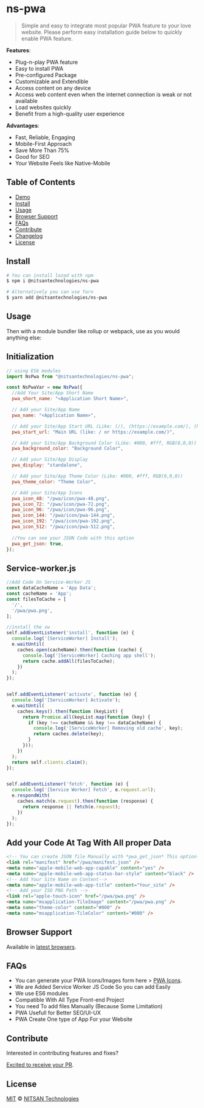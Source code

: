 # ns-pwa

> Simple and easy to integrate most popular PWA feature to your love website. Please perform easy installation guide below to quickly enable PWA feature.

**Features**:

- Plug-n-play PWA feature
- Easy to install PWA
- Pre-configured Package
- Customizable and Extendible
- Access content on any device
- Access web content even when the internet connection is weak or not available
- Load websites quickly
- Benefit from a high-quality user experience

**Advantages**:

- Fast, Reliable, Engaging
- Mobile-First Approach
- Save More Than 75%
- Good for SEO
- Your Website Feels like Native-Mobile


## Table of Contents

- [Demo](https://t3planet.com)
- [Install](#install)
- [Usage](#usage)
- [Browser Support](#browser-support)
- [FAQs](#faqs)
- [Contribute](#contribute)
- [Changelog](#changelog)
- [License](#license)

## Install

```sh
# You can install lozad with npm
$ npm i @nitsantechnologies/ns-pwa

# Alternatively you can use Yarn
$ yarn add @nitsantechnologies/ns-pwa
```

## Usage

Then with a module bundler like rollup or webpack, use as you would anything else:

## Initialization
```javascript
// using ES6 modules
import NsPwa from "@nitsantechnologies/ns-pwa";

const NsPwaVar = new NsPwa({
  //Add Your Site/App Short Name
  pwa_short_name: "<Application Short Name>",

  // Add your Site/App Name
  pwa_name: "<Application Name>",

  // Add your Site/App Start URL (Like: (/), (https://example.com/), (https://example.com/blog))
  pwa_start_url: "Main URL (like: / or https://example.com/)",

  // Add your Site/App Background Color (Like: #000, #fff, RGB(0,0,0))
  pwa_background_color: "Background Color",

  // Add your Site/App Display
  pwa_display: "standalone",

  // Add your Site/App Theme Color (Like: #000, #fff, RGB(0,0,0))
  pwa_theme_color: "Theme Color",

  // Add your Site/App Icons
  pwa_icon_48: "/pwa/icon/pwa-48.png",
  pwa_icon_72: "/pwa/icon/pwa-72.png",
  pwa_icon_96: "/pwa/icon/pwa-96.png",
  pwa_icon_144: "/pwa/icon/pwa-144.png",
  pwa_icon_192: "/pwa/icon/pwa-192.png",
  pwa_icon_512: "/pwa/icon/pwa-512.png",
  
  //You can see your JSON Code with this option
  pwa_get_json: true,
});
```

## Service-worker.js

```javascript
//Add Code On Service-Worker JS
const dataCacheName = 'App Data';
const cacheName = 'App';
const filesToCache = [
  '/',
  '/pwa/pwa.png',
];

//install the sw
self.addEventListener('install', function (e) {
  console.log('[ServiceWorker] Install');
  e.waitUntil(
    caches.open(cacheName).then(function (cache) {
      console.log('[ServiceWorker] Caching app shell');
      return cache.addAll(filesToCache);
    })
  );
});


self.addEventListener('activate', function (e) {
  console.log('[ServiceWorker] Activate');
  e.waitUntil(
    caches.keys().then(function (keyList) {
      return Promise.all(keyList.map(function (key) {
        if (key !== cacheName && key !== dataCacheName) {
          console.log('[ServiceWorker] Removing old cache', key);
          return caches.delete(key);
        }
      }));
    })
  );
  return self.clients.claim();
});


self.addEventListener('fetch', function (e) {
  console.log('[Service Worker] Fetch', e.request.url);
  e.respondWith(
    caches.match(e.request).then(function (response) {
      return response || fetch(e.request);
    })
  );
});
```

## Add your Code At <HEAD> Tag With All proper Data

```html
<!-- You can create JSON file Manually with *pwa_get_json* This option-->
<link rel="manifest" href="/pwa/manifest.json" />
<meta name="apple-mobile-web-app-capable" content="yes" />
<meta name="apple-mobile-web-app-status-bar-style" content="black" />
<!-- Add Your Site Name on Content-->
<meta name="apple-mobile-web-app-title" content="Your_site" />
<!-- Add your ISO PNG Path -->
<link rel="apple-touch-icon" href="/pwa/pwa.png" />
<meta name="msapplication-TileImage" content="/pwa/pwa.png" />
<meta name="theme-color" content="#000" />
<meta name="msapplication-TileColor" content="#000" />
```

## Browser Support

Available in [latest browsers](http://caniuse.com/#feat=intersectionobserver).

## FAQs

- You can generate your PWA Icons/Images form here > [PWA Icons](https://tools.crawlink.com/tools/pwa-icon-generator/).
- We are Added Service Worker JS Code So you can add Easily
- We use ES6 modules
- Compatible With All Type Front-end Project
- You need To add files Manually (Because Some Limitation)
- PWA Usefull for Better SEO/UI-UX
- PWA Create One type of App For your Website

## Contribute

Interested in contributing features and fixes?

[Excited to receive your PR](https://github.com/nitsan-technologies/ns_pwa).

## License

[MIT](LICENSE) © [NITSAN Technologies](https://nitsantech.com)
